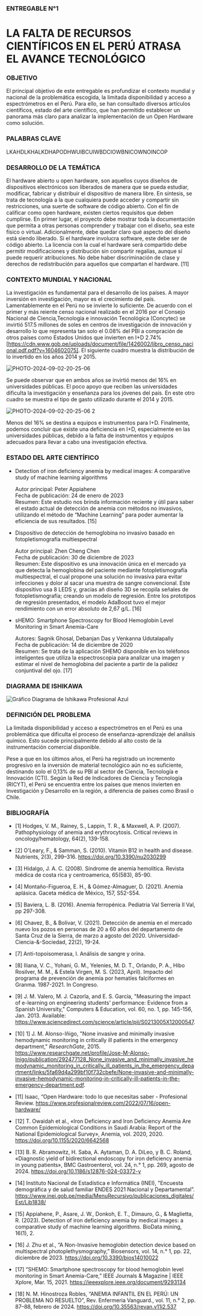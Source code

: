 ### ENTREGABLE N°1
# LA FALTA DE RECURSOS CIENTÍFICOS EN EL PERÚ ATRASA EL AVANCE TECNOLÓGICO

### OBJETIVO

El principal objetivo de este entregable es profundizar el contexto mundial y nacional de la problemática escogida, la limitada disponibilidad y acceso a espectrómetros en el Perú. Para ello, se han consultado diversos artículos científicos, estado del arte científico, que han permitido establecer un panorama más claro para analizar la implementación de un Open Hardware como solución.

### PALABRAS CLAVE

LKAHDLKHALKDHAPODHWUIBCUIWBDCIOWBNICOWNOINCOP

### DESARROLLO DE LA TEMÁTICA

El hardware abierto u open hardware, son aquellos cuyos diseños de dispositivos electrónicos son liberados de manera que se pueda estudiar, modificar, fabricar y distribuir el dispositivo de manera libre. En síntesis, se trata de tecnología a la que cualquiera puede acceder y compartir sin restricciones, una suerte de software de código abierto. Con el fin de calificar como open hardware, existen ciertos requisitos que deben cumplirse. En primer lugar, el proyecto debe mostrar toda la documentación que permita a otras personas comprender y trabajar con el diseño, sea este físico o virtual. Adicionalmente, debe quedar claro qué aspecto del diseño está siendo liberado. Si el hardware involucra software, este debe ser de código abierto. La licencia con la cual el hardware será compartido debe permitir modificaciones y distribución sin compartir regalías, aunque sí puede requerir atribuciones. No debe haber discriminación de clase y derechos de redistribución para aquellos que compartan el hardware. [11]

### CONTEXTO MUNDIAL Y NACIONAL

La investigación es fundamental para el desarrollo de los países. A mayor inversión en investigación, mayor es el crecimiento del país. Lamentablemente en el Perú no se invierte lo suficiente. De acuerdo con el primer y más reiente censo nacional realizado en el 2016 por el Consejo Nacional de Ciencia,Tecnología e innovación Tecnológica (Concytec) se invirtió 517.5 millones de soles en centros de investigación de innovación y desarrollo lo que representa tan solo el 0.08% del PBI a compración de otros países como Estados Unidos que invierten en I+D 2.74% [https://cdn.www.gob.pe/uploads/document/file/1426002/libro_censo_nacional.pdf.pdf?v=1604602075].
El siguiente cuadro muestra la distribución de lo invertido en los años 2014 y 2015. 

![PHOTO-2024-09-02-20-25-06](https://github.com/user-attachments/assets/4dff6e93-cc9c-4a92-82fd-b6663920e3a1)

Se puede observar que en ambos años se invirtió menos del 16% en universidades públicas. El poco apoyo que reciben las universidades dificulta la investigación y enseñanza para los jóvenes del país.
En este otro cuadro se muestra el tipo de gasto utilizado durante el 2014 y 2015. 

![PHOTO-2024-09-02-20-25-06 2](https://github.com/user-attachments/assets/9c5fdd63-1ee9-46df-b85b-23df2316acd4)

Menos del 16% se destina a equipos e instrumentos para I+D.
Finalmente, podemos concluir que existe una deficiencia en I+D, especialmente en las universidades públicas, debido a la falta de instrumentos y equipos adecuados para llevar a cabo una investigación efectiva.

### ESTADO DEL ARTE CIENTÍFICO

- Detection of iron deficiency anemia by medical images: A comparative study of machine learning algorithms

  Autor principal: Peter Appiahene\
  Fecha de publicación: 24 de enero de 2023\
  Resumen: Este estudio nos brinda información reciente y útil para saber el estado actual de detección de anemia con métodos no invasivos, utilizando el método de “Machine Learning” para poder aumentar la eficiencia de sus resultados. [15]


- Dispositivo de detección de hemoglobina no invasivo basado en fotopletismografía multiespectral

  Autor principal: Zhen Cheng Chen\
  Fecha de publicación: 30 de diciembre de 2023\
  Resumen: Este dispositivo es una innovación única en el mercado ya que detecta la hemoglobina del paciente mediante fotopletismografía multiespectral, el cual propone una solución no invasiva para evitar  infecciones y dolor al sacar una muestra de sangre convencional. Este dispositivo usa 8 LEDS y, gracias añ diseño 3D se recopila señales de fotopletismografía; creando un modelo de regresión. Entre los prototipos de regresión presentados, el modelo AdaBoost tuvo el mejor rendimiento con un error absoluto de 2,67 g/L. [16]


- sHEMO: Smartphone Spectroscopy for Blood Hemoglobin Level Monitoring in Smart Anemia-Care

  Autores: Sagnik Ghosal, Debanjan Das y Venkanna Udutalapally\
  Fecha de publicación: 14 de diciembre de 2020\
  Resumen: Se trata de la aplicación SHEMO disponible en los teléfonos inteligentes que utiliza la espectroscopia para analizar una imagen y estimar el nivel de hemoglobina del paciente a partir de la palidez conjuntival del ojo. [17]

### DIAGRAMA DE ISHIKAWA

![Gráfico Diagrama de Ishikawa Profesional Azul](https://github.com/user-attachments/assets/5f56261a-5d11-46ca-8975-562a4fea6033)

### DEFINICIÓN DEL PROBLEMA

La limitada disponibilidad y acceso a espectrómetros en el Perú es una problemática que dificulta el proceso de enseñanza-aprendizaje del análisis químico. Esto sucede principalmente debido al alto costo de la instrumentación comercial disponible.

Pese a que en los últimos años, el Perú ha registrado un incremento progresivo en la inversión de material tecnológico aún no es suficiente, destinando solo el 0,13% de su PBI al sector de Ciencia, Tecnología e Innovación (CTI). Según la Red de Indicadores de Ciencia y Tecnología (RICYT), el Perú se encuentra entre los países que menos invierten en Investigación y Desarrollo en la región, a diferencia de países como Brasil o Chile.



### BIBLIOGRAFÍA
- [1] Hodges, V. M., Rainey, S., Lappin, T. R., & Maxwell, A. P. (2007). Pathophysiology of anemia and erythrocytosis. Critical reviews in oncology/hematology, 64(2), 139-158.

- [2] O'Leary, F., & Samman, S. (2010). Vitamin B12 in health and disease. Nutrients, 2(3), 299–316. https://doi.org/10.3390/nu2030299 
- [3] Hidalgo, J. A. C. (2008). Síndrome de anemia hemolítica. Revista médica de costa rica y centroamerica, 65(583), 85-90.
- [4] Montaño-Figueroa, E. H., & Gómez-Almaguer, D. (2021). Anemia aplásica. Gaceta médica de México, 157, S52-S54.
- [5] Baviera, L. B. (2016). Anemia ferropénica. Pediatria Val Serrería II Val, pp 297-308.
- [6] Chavez, B., & Bolivar, V. (2021). Detección de anemia en el mercado nuevo los pozos en personas de 20 a 60 años del departamento de Santa Cruz de la Sierra, de marzo a agosto del 2020. Universidad-Ciencia-&-Sociedad, 22(2), 19-24.
- [7] Anti-topoisomerasa, I. Análisis de sangre y orina.
- [8] Iliana, V. C., Yohani, G. M., Yelenies, M. D. T., Orlando, P. A., Hibo Rosilver, M. M., & Estela Virgen, M. S. (2023, April). Impacto del programa de prevención de anemia por hematíes falciformes en Granma. 1987-2021. In Congreso.
- [9] J. M. Valero, M. J. Cazorla, and E. S. García, "Measuring the impact of e-learning on engineering students' performance: Evidence from a Spanish University," Computers & Education, vol. 60, no. 1, pp. 145-156, Jan. 2013. Available: https://www.sciencedirect.com/science/article/pii/S0213005X12000547.
- [10] 1] J. M. Alonso-Iñigo, "None invasive and minimally invasive hemodynamic monitoring in critically ill patients in the emergency department," *ResearchGate*, 2015. https://www.researchgate.net/profile/Jose-M-Alonso-Inigo/publication/292477128_None_invasive_and_minimally_invasive_hemodynamic_monitoring_in_critically_ill_patients_in_the_emergency_department/links/5fa69d4a299bf10f732cbefe/None-invasive-and-minimally-invasive-hemodynamic-monitoring-in-critically-ill-patients-in-the-emergency-department.pdf.
- [11] Isaac, “Open Hardware: todo lo que necesitas saber - Profesional Review. https://www.profesionalreview.com/2022/07/16/open-hardware/
- [12] T. Owaidah et al., «Iron Deficiency and Iron Deficiency Anemia Are Common Epidemiological Conditions in Saudi Arabia: Report of the National Epidemiological Survey», Anemia, vol. 2020, 2020. https://doi.org/10.1155/2020/6642568
- [13] B. R. Abramowitz, H. Saba, A. Aytaman, D. A. DiLeo, y B. C. Roland, «Diagnostic yield of bidirectional endoscopy for iron deficiency anemia in young patients», BMC Gastroenterol, vol. 24, n.° 1, pp. 269, agosto de 2024. https://doi.org/10.1186/s12876-024-03372-y
- [14] Instituto Nacional de Estadística e Informática (INEI), "Encuesta demográfica y de salud familiar ENDES 2021 Nacional y Departamental”. https://www.inei.gob.pe/media/MenuRecursivo/publicaciones_digitales/Est/Lib1838/
- [15] Appiahene, P., Asare, J. W., Donkoh, E. T., Dimauro, G., & Maglietta, R. (2023). Detection of iron deficiency anemia by medical images: a comparative study of machine learning algorithms. BioData mining, 16(1), 2.
- [16] J. Zhu et al., “A Non-Invasive hemoglobin detection device based on multispectral photoplethysmography,” Biosensors, vol. 14, n.° 1, pp. 22, diciembre de 2023. https://doi.org/10.3390/bios14010022
- [17] “SHEMO: Smartphone spectroscopy for blood hemoglobin level monitoring in Smart Anemia-Care,” IEEE Journals & Magazine | IEEE Xplore, Mar. 15, 2021. https://ieeexplore.ieee.org/document/9293134
- [18] N. M. Hinostroza Robles, “ANEMIA INFANTIL EN EL PERÚ: UN PROBLEMA NO RESUELTO”, Rev. Enfermeria Vanguard., vol. 11, n.° 2, pp. 87–88, febrero de 2024. https://doi.org/10.35563/revan.v11i2.537 



